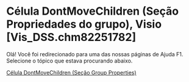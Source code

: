 
# Célula DontMoveChildren (Seção Propriedades do grupo), Visio [Vis_DSS.chm82251782]

Olá! Você foi redirecionado para uma das nossas páginas de Ajuda F1. Selecione o tópico que estava procurando abaixo.

[Célula DontMoveChildren (Seção Group Properties)](http://msdn.microsoft.com/library/ff5bbf05-4851-30ce-7ee1-f0ce7b2781ab%28Office.15%29.aspx)
